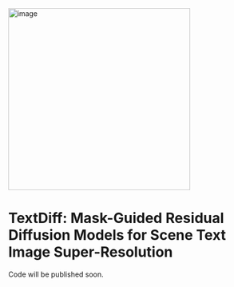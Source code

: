 <img width="364" alt="image" src="https://github.com/Lenubolim/TextDiff/assets/49407112/9830473f-86de-4806-866d-6ca238f0710a">

# TextDiff: Mask-Guided Residual Diffusion Models for Scene Text Image Super-Resolution

Code will be published soon.
